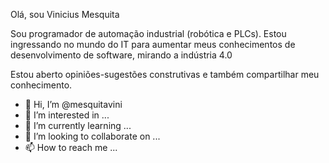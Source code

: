 Olá, sou Vinicius Mesquita

Sou programador de automação industrial (robótica e PLCs). Estou ingressando no mundo do IT para aumentar meus conhecimentos de desenvolvimento de software, mirando a indústria 4.0

Estou aberto opiniões-sugestões construtivas e também compartilhar meu conhecimento. 


- 👋 Hi, I’m @mesquitavini
- 👀 I’m interested in ...
- 🌱 I’m currently learning ...
- 💞️ I’m looking to collaborate on ...
- 📫 How to reach me ...

<!---
mesquitavini/mesquitavini is a ✨ special ✨ repository because its `README.md` (this file) appears on your GitHub profile.
You can click the Preview link to take a look at your changes.
--->
